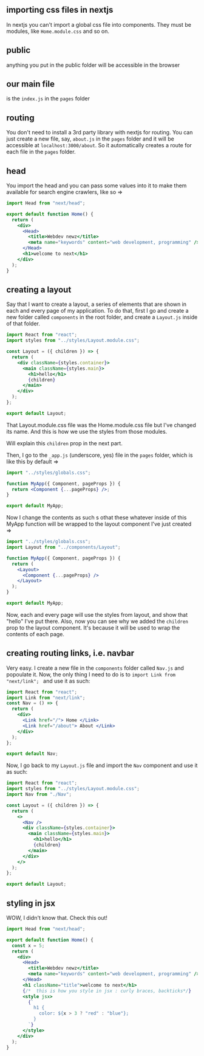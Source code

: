 ## importing css files in nextjs

In nextjs you can't import a global css file into components. They must be modules, like `Home.module.css` and so on.

## public

anything you put in the public folder will be accessible in the browser

## our main file

is the `index.js` in the `pages` folder

## routing

You don't need to install a 3rd party library with nextjs for routing. You can just create a new file, say, `about.js` in the `pages` folder and it will be accessible at `localhost:3000/about`. So it automatically creates a route for each file in the `pages` folder.

## head

You import the head and you can pass some values into it to make them available for search engine crawlers, like so =>

```jsx
import Head from "next/head";

export default function Home() {
  return (
    <div>
      <Head>
        <title>Webdev newz</title>
        <meta name="keywords" content="web development, programming" />
      </Head>
      <h1>welcome to next</h1>
    </div>
  );
}
```

## creating a layout

Say that I want to create a layout, a series of elements that are shown in each and every page of my application. To do that, first I go and create a new folder called `components` in the root folder, and create a `Layout.js` inside of that folder.

```jsx
import React from "react";
import styles from "../styles/Layout.module.css";

const Layout = ({ children }) => {
  return (
    <div className={styles.container}>
      <main className={styles.main}>
        <h1>hello</h1>
        {children}
      </main>
    </div>
  );
};

export default Layout;
```

That Layout.module.css file was the Home.module.css file but I've changed its name. And this is how we use the styles from those modules.

Will explain this `children` prop in the next part.

Then, I go to the `_app.js` (underscore, yes) file in the `pages` folder, which is like this by default =>

```jsx
import "../styles/globals.css";

function MyApp({ Component, pageProps }) {
  return <Component {...pageProps} />;
}

export default MyApp;
```

Now I change the contents as such s othat these whatever inside of this MyApp function will be wrapped to the layout component I've just created =>

```jsx
import "../styles/globals.css";
import Layout from "../components/Layout";

function MyApp({ Component, pageProps }) {
  return (
    <Layout>
      <Component {...pageProps} />
    </Layout>
  );
}

export default MyApp;
```

Now, each and every page will use the styles from layout, and show that "hello" I've put there. Also, now you can see why we added the `children` prop to the layout component. It's because it will be used to wrap the contents of each page.

## creating routing links, i.e. navbar

Very easy. I create a new file in the `components` folder called `Nav.js` and popoulate it. Now, the only thing I need to do is to `import Link from "next/link"; ` and use it as such:

```jsx
import React from "react";
import Link from "next/link";
const Nav = () => {
  return (
    <div>
      <Link href="/"> Home </Link>
      <Link href="/about"> About </Link>
    </div>
  );
};

export default Nav;
```

Now, I go back to my `Layout.js` file and import the `Nav` component and use it as such:

```jsx
import React from "react";
import styles from "../styles/Layout.module.css";
import Nav from "./Nav";

const Layout = ({ children }) => {
  return (
    <>
      <Nav />
      <div className={styles.container}>
        <main className={styles.main}>
          <h1>hello</h1>
          {children}
        </main>
      </div>
    </>
  );
};

export default Layout;
```

## styling in jsx

WOW, I didn't know that. Check this out!

```jsx
import Head from "next/head";

export default function Home() {
  const x = 5;
  return (
    <div>
      <Head>
        <title>Webdev newz</title>
        <meta name="keywords" content="web development, programming" />
      </Head>
      <h1 className="title">welcome to next</h1>
      {/*  this is how you style in jsx : curly braces, backticks*/}
      <style jsx>
        {`
          h1 {
            color: ${x > 3 ? "red" : "blue"};
          }
        `}
      </style>
    </div>
  );
}
```
